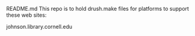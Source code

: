 README.md
This repo is to hold drush.make files for platforms to support these web sites:

johnson.library.cornell.edu
